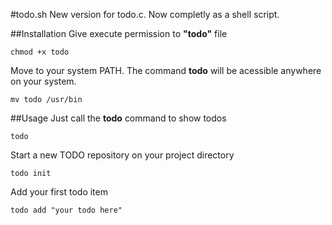 #todo.sh
New version for todo.c. Now completly as a shell script.

##Installation
Give execute permission to **"todo"** file
    
    chmod +x todo

Move to your system PATH. The command **todo** will be acessible anywhere on your system.
    
    mv todo /usr/bin

##Usage
Just call the **todo** command to show todos
   	
   	todo

Start a new TODO repository on your project directory
   
    todo init

Add your first todo item
    
    todo add "your todo here"
